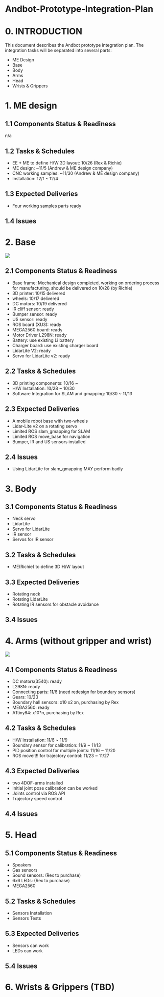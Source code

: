# Andbot-Prototype-Integration-Plan

# 0. INTRODUCTION
This document describes the Andbot prototype integration plan.
The integration tasks will be separated into several parts:

* ME Design
* Base
* Body
* Arms
* Head
* Wrists & Grippers

# 1. ME design
## 1.1 Components Status & Readiness
n/a

## 1.2 Tasks & Schedules
* EE + ME to define H/W 3D layout: 10/26 (Rex & Richie)
* ME design: ~11/5 (Andrew & ME design company)
* CNC working samples: ~11/30 (Andrew & ME design company)
* Installation: 12/1 ~ 12/4

## 1.3 Expected Deliveries
* Four working samples parts ready

## 1.4 Issues

# 2. Base
![](https://github.com/wennycooper/Andbot-Prototype-Integration-Plan/blob/master/base.png)

## 2.1 Components Status & Readiness
* Base frame: Mechanical design completed, working on ordering process for manufacturing, should be delivered on 10/28 (by Richie)
* 3D printer:   10/15 delivered
* wheels: 10/17 delivered
* DC motors: 10/19 delivered
* IR cliff sensor: ready
* Bumper sensor: ready
* US sensor: ready
* ROS board (XU3): ready
* MEGA2560 board: ready
* Motor Driver L298N: ready
* Battery: use existing Li battery
* Charger board: use existing charger board
* LidarLite V2: ready
* Servo for LidarLite v2: ready

## 2.2 Tasks & Schedules
* 3D printing components: 10/16 ~
* H/W Installation: 10/28 ~ 10/30
* Software Integration for SLAM and gmapping: 10/30 ~ 11/13

## 2.3 Expected Deliveries
* A mobile robot base with two-wheels
* Lidar-Lite v2 on a rotating servo
* Limited ROS slam_gmapping for SLAM
* Limited ROS move_base for navigation
* Bumper, IR and US sensors installed

## 2.4 Issues
* Using LidarLite for slam_gmapping MAY perform badly



# 3. Body
## 3.1 Components Status & Readiness
* Neck servo
* LidarLite 
* Servo for LidarLite 
* IR sensor
* Servos for IR sensor

## 3.2 Tasks & Schedules
* ME(Richie) to define 3D H/W layout

## 3.3 Expected Deliveries
* Rotating neck
* Rotating LidarLite
* Rotating IR sensors for obstacle avoidance

## 3.4 Issues


# 4. Arms (without gripper and wrist)
![](https://github.com/wennycooper/Andbot-Prototype-Integration-Plan/blob/master/arms.png)

## 4.1 Components Status & Readiness
* DC motors(3540): ready
* L298N: ready
* Connecting parts: 11/6 (need redesign for boundary sensors)
* Gears:  10/23
* Boundary hall sensors: x10 x2 xn, purchasing by Rex
* MEGA2560: ready
* ATtiny84: x10*n, purchasing by Rex

## 4.2 Tasks & Schedules
* H/W Installation: 11/6 ~ 11/9
* Boundary sensor for calibration: 11/9 ~ 11/13
* PID position control for multiple joints: 11/16 ~ 11/20
* ROS moveit!! for trajectory control: 11/23 ~ 11/27

## 4.3 Expected Deliveries
* two 4DOF-arms installed
* Initial joint pose calibration can be worked
* Joints control via ROS API
* Trajectory speed control

## 4.4 Issues

# 5. Head
## 5.1 Components Status & Readiness
* Speakers
* Gas sensors
* Sound sensors: (Rex to purchase)
* 6x6 LEDs: (Rex to purchase)
* MEGA2560

## 5.2 Tasks & Schedules
* Sensors Installation
* Sensors Tests

## 5.3 Expected Deliveries
* Sensors can work
* LEDs can work

## 5.4 Issues

# 6. Wrists & Grippers (TBD)

